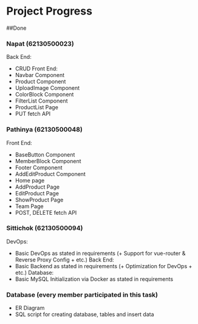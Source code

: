 # Project Progress

##Done
### Napat (62130500023)
Back End:
* CRUD
Front End:
* Navbar Component
* Product Component
* UploadImage Component
* ColorBlock Component
* FilterList Component
* ProductList Page
* PUT fetch API

### Pathinya (62130500048)
Front End:
* BaseButton Component
* MemberBlock Component
* Footer Component
* AddEditProduct Component
* Home page
* AddProduct Page
* EditProduct Page
* ShowProduct Page
* Team Page
* POST, DELETE fetch API

### Sittichok (62130500094)
DevOps:
* Basic DevOps as stated in requirements (+ Support for vue-router & Reverse Proxy Config + etc.)
Back End:
* Basic Backend as stated in requirements (+ Optimization for DevOps + etc.)
Database:
* Basic MySQL Initialization via Docker as stated in requirements

### Database (every member participated in this task)
* ER Diagram
* SQL script for creating database, tables and insert data
